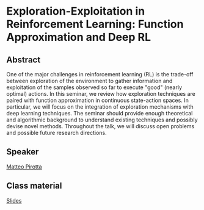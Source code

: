 # Exploration-Exploitation in Reinforcement Learning: Function Approximation and Deep RL

## Abstract

One of the major challenges in reinforcement learning (RL) is the trade-off between exploration of the environment to gather information and exploitation of the samples observed so far to execute "good" (nearly optimal) actions.  In this seminar, we review how exploration techniques are paired with function approximation in continuous state-action spaces. In particular, we will focus on the integration of exploration mechanisms with deep learning techniques. The seminar should provide enough theoretical and algorithmic background to understand existing techniques and possibly devise novel methods. Throughout the talk, we will discuss open problems and possible future research directions.

## Speaker

[Matteo Pirotta](matteo-pirotta.md)

## Class material

[Slides](https://rlgammazero.github.io/docs/2021_RLVS_exploration_deepRL.pdf)  



